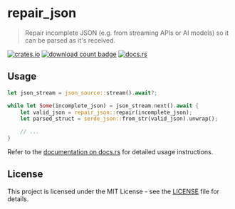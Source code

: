 # repair_json

> Repair incomplete JSON (e.g. from streaming APIs or AI models) so it can be parsed as it's received.

[![crates.io](https://img.shields.io/crates/v/repair-json.svg)](https://crates.io/crates/repair_json)
[![download count badge](https://img.shields.io/crates/d/repair-json.svg)](https://crates.io/crates/repair_json)
[![docs.rs](https://img.shields.io/badge/docs-latest-blue.svg)](https://docs.rs/repair_json)

## Usage

```rust
let json_stream = json_source::stream().await?;

while let Some(incomplete_json) = json_stream.next().await {
    let valid_json = repair_json::repair(incomplete_json);
    let parsed_struct = serde_json::from_str(valid_json).unwrap();

    // ...
}
```

Refer to the [documentation on docs.rs](https://docs.rs/repair_json) for detailed usage instructions.

## License

This project is licensed under the MIT License - see the [LICENSE](LICENSE) file for details.
